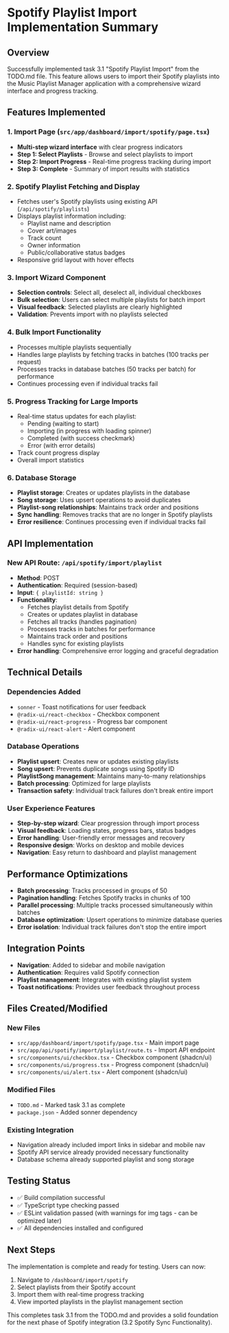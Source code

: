 # Spotify Playlist Import Implementation Summary

## Overview
Successfully implemented task 3.1 "Spotify Playlist Import" from the TODO.md file. This feature allows users to import their Spotify playlists into the Music Playlist Manager application with a comprehensive wizard interface and progress tracking.

## Features Implemented

### 1. Import Page (`src/app/dashboard/import/spotify/page.tsx`)
- **Multi-step wizard interface** with clear progress indicators
- **Step 1: Select Playlists** - Browse and select playlists to import
- **Step 2: Import Progress** - Real-time progress tracking during import
- **Step 3: Complete** - Summary of import results with statistics

### 2. Spotify Playlist Fetching and Display
- Fetches user's Spotify playlists using existing API (`/api/spotify/playlists`)
- Displays playlist information including:
  - Playlist name and description
  - Cover art/images
  - Track count
  - Owner information
  - Public/collaborative status badges
- Responsive grid layout with hover effects

### 3. Import Wizard Component
- **Selection controls**: Select all, deselect all, individual checkboxes
- **Bulk selection**: Users can select multiple playlists for batch import
- **Visual feedback**: Selected playlists are clearly highlighted
- **Validation**: Prevents import with no playlists selected

### 4. Bulk Import Functionality
- Processes multiple playlists sequentially
- Handles large playlists by fetching tracks in batches (100 tracks per request)
- Processes tracks in database batches (50 tracks per batch) for performance
- Continues processing even if individual tracks fail

### 5. Progress Tracking for Large Imports
- Real-time status updates for each playlist:
  - Pending (waiting to start)
  - Importing (in progress with loading spinner)
  - Completed (with success checkmark)
  - Error (with error details)
- Track count progress display
- Overall import statistics

### 6. Database Storage
- **Playlist storage**: Creates or updates playlists in the database
- **Song storage**: Uses upsert operations to avoid duplicates
- **Playlist-song relationships**: Maintains track order and positions
- **Sync handling**: Removes tracks that are no longer in Spotify playlists
- **Error resilience**: Continues processing even if individual tracks fail

## API Implementation

### New API Route: `/api/spotify/import/playlist`
- **Method**: POST
- **Authentication**: Required (session-based)
- **Input**: `{ playlistId: string }`
- **Functionality**:
  - Fetches playlist details from Spotify
  - Creates or updates playlist in database
  - Fetches all tracks (handles pagination)
  - Processes tracks in batches for performance
  - Maintains track order and positions
  - Handles sync for existing playlists
- **Error handling**: Comprehensive error logging and graceful degradation

## Technical Details

### Dependencies Added
- `sonner` - Toast notifications for user feedback
- `@radix-ui/react-checkbox` - Checkbox component
- `@radix-ui/react-progress` - Progress bar component  
- `@radix-ui/react-alert` - Alert component

### Database Operations
- **Playlist upsert**: Creates new or updates existing playlists
- **Song upsert**: Prevents duplicate songs using Spotify ID
- **PlaylistSong management**: Maintains many-to-many relationships
- **Batch processing**: Optimized for large playlists
- **Transaction safety**: Individual track failures don't break entire import

### User Experience Features
- **Step-by-step wizard**: Clear progression through import process
- **Visual feedback**: Loading states, progress bars, status badges
- **Error handling**: User-friendly error messages and recovery
- **Responsive design**: Works on desktop and mobile devices
- **Navigation**: Easy return to dashboard and playlist management

## Performance Optimizations
- **Batch processing**: Tracks processed in groups of 50
- **Pagination handling**: Fetches Spotify tracks in chunks of 100
- **Parallel processing**: Multiple tracks processed simultaneously within batches
- **Database optimization**: Upsert operations to minimize database queries
- **Error isolation**: Individual track failures don't stop the entire import

## Integration Points
- **Navigation**: Added to sidebar and mobile navigation
- **Authentication**: Requires valid Spotify connection
- **Playlist management**: Integrates with existing playlist system
- **Toast notifications**: Provides user feedback throughout process

## Files Created/Modified

### New Files
- `src/app/dashboard/import/spotify/page.tsx` - Main import page
- `src/app/api/spotify/import/playlist/route.ts` - Import API endpoint
- `src/components/ui/checkbox.tsx` - Checkbox component (shadcn/ui)
- `src/components/ui/progress.tsx` - Progress component (shadcn/ui)
- `src/components/ui/alert.tsx` - Alert component (shadcn/ui)

### Modified Files
- `TODO.md` - Marked task 3.1 as complete
- `package.json` - Added sonner dependency

### Existing Integration
- Navigation already included import links in sidebar and mobile nav
- Spotify API service already provided necessary functionality
- Database schema already supported playlist and song storage

## Testing Status
- ✅ Build compilation successful
- ✅ TypeScript type checking passed
- ✅ ESLint validation passed (with warnings for img tags - can be optimized later)
- ✅ All dependencies installed and configured

## Next Steps
The implementation is complete and ready for testing. Users can now:
1. Navigate to `/dashboard/import/spotify`
2. Select playlists from their Spotify account
3. Import them with real-time progress tracking
4. View imported playlists in the playlist management section

This completes task 3.1 from the TODO.md and provides a solid foundation for the next phase of Spotify integration (3.2 Spotify Sync Functionality).